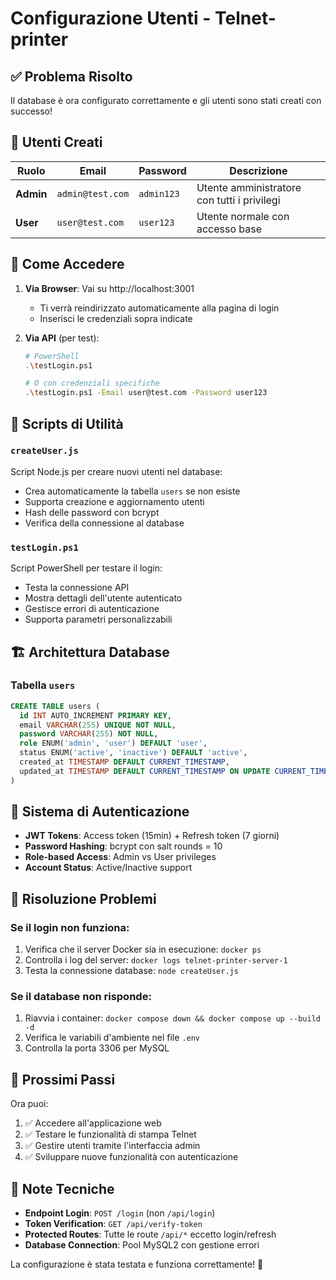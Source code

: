 # Configurazione Utenti - Telnet-printer

## ✅ Problema Risolto

Il database è ora configurato correttamente e gli utenti sono stati creati con successo!

## 👥 Utenti Creati

| Ruolo | Email | Password | Descrizione |
|-------|--------|----------|-------------|
| **Admin** | `admin@test.com` | `admin123` | Utente amministratore con tutti i privilegi |
| **User** | `user@test.com` | `user123` | Utente normale con accesso base |

## 🚀 Come Accedere

1. **Via Browser**: Vai su http://localhost:3001
   - Ti verrà reindirizzato automaticamente alla pagina di login
   - Inserisci le credenziali sopra indicate

2. **Via API** (per test):
   ```bash
   # PowerShell
   .\testLogin.ps1
   
   # O con credenziali specifiche
   .\testLogin.ps1 -Email user@test.com -Password user123
   ```

## 🔧 Scripts di Utilità

### `createUser.js`
Script Node.js per creare nuovi utenti nel database:
- Crea automaticamente la tabella `users` se non esiste
- Supporta creazione e aggiornamento utenti
- Hash delle password con bcrypt
- Verifica della connessione al database

### `testLogin.ps1`
Script PowerShell per testare il login:
- Testa la connessione API
- Mostra dettagli dell'utente autenticato
- Gestisce errori di autenticazione
- Supporta parametri personalizzabili

## 🏗️ Architettura Database

### Tabella `users`
```sql
CREATE TABLE users (
  id INT AUTO_INCREMENT PRIMARY KEY,
  email VARCHAR(255) UNIQUE NOT NULL,
  password VARCHAR(255) NOT NULL,
  role ENUM('admin', 'user') DEFAULT 'user',
  status ENUM('active', 'inactive') DEFAULT 'active',
  created_at TIMESTAMP DEFAULT CURRENT_TIMESTAMP,
  updated_at TIMESTAMP DEFAULT CURRENT_TIMESTAMP ON UPDATE CURRENT_TIMESTAMP
)
```

## 🔐 Sistema di Autenticazione

- **JWT Tokens**: Access token (15min) + Refresh token (7 giorni)
- **Password Hashing**: bcrypt con salt rounds = 10
- **Role-based Access**: Admin vs User privileges
- **Account Status**: Active/Inactive support

## 🐛 Risoluzione Problemi

### Se il login non funziona:
1. Verifica che il server Docker sia in esecuzione: `docker ps`
2. Controlla i log del server: `docker logs telnet-printer-server-1`
3. Testa la connessione database: `node createUser.js`

### Se il database non risponde:
1. Riavvia i container: `docker compose down && docker compose up --build -d`
2. Verifica le variabili d'ambiente nel file `.env`
3. Controlla la porta 3306 per MySQL

## 🎯 Prossimi Passi

Ora puoi:
1. ✅ Accedere all'applicazione web
2. ✅ Testare le funzionalità di stampa Telnet
3. ✅ Gestire utenti tramite l'interfaccia admin
4. ✅ Sviluppare nuove funzionalità con autenticazione

## 📝 Note Tecniche

- **Endpoint Login**: `POST /login` (non `/api/login`)
- **Token Verification**: `GET /api/verify-token`
- **Protected Routes**: Tutte le route `/api/*` eccetto login/refresh
- **Database Connection**: Pool MySQL2 con gestione errori

La configurazione è stata testata e funziona correttamente! 🎉